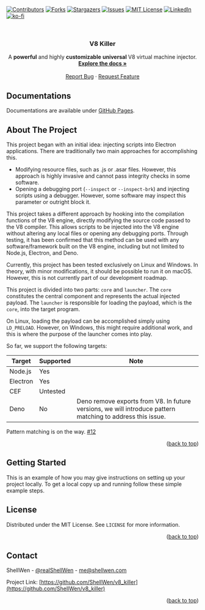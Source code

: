 <!-- Improved compatibility of back to top link: See: https://github.com/othneildrew/Best-README-Template/pull/73 -->
<a name="readme-top"></a>
<!--
*** Thanks for checking out the Best-README-Template. If you have a suggestion
*** that would make this better, please fork the repo and create a pull request
*** or simply open an issue with the tag "enhancement".
*** Don't forget to give the project a star!
*** Thanks again! Now go create something AMAZING! :D
-->



<!-- PROJECT SHIELDS -->
<!--
*** I'm using markdown "reference style" links for readability.
*** Reference links are enclosed in brackets [ ] instead of parentheses ( ).
*** See the bottom of this document for the declaration of the reference variables
*** for contributors-url, forks-url, etc. This is an optional, concise syntax you may use.
*** https://www.markdownguide.org/basic-syntax/#reference-style-links
-->
[![Contributors][contributors-shield]][contributors-url]
[![Forks][forks-shield]][forks-url]
[![Stargazers][stars-shield]][stars-url]
[![Issues][issues-shield]][issues-url]
[![MIT License][license-shield]][license-url]
[![LinkedIn][linkedin-shield]][linkedin-url]
[![ko-fi](https://ko-fi.com/img/githubbutton_sm.svg)](https://ko-fi.com/O5O4RNVHA)



<!-- PROJECT LOGO -->
<br />
<div align="center">
  <h3 align="center">V8 Killer</h3>

  <p align="center">
    A <strong>powerful</strong> and highly <strong>customizable</strong> <strong>universal</strong> V8 virtual machine injector.
    <br />
    <a href="https://shellwen.github.io/v8_killer/"><strong>Explore the docs »</strong></a>
    <br />
    <br />
    <a href="https://github.com/ShellWen/v8_killer/issues">Report Bug</a>
    ·
    <a href="https://github.com/ShellWen/v8_killer/issues">Request Feature</a>
  </p>
</div>

<!-- DOCUMENTATIONS -->
## Documentations

Documentations are available under [GitHub Pages](https://shellwen.github.io/v8_killer/).


<!-- ABOUT THE PROJECT -->
## About The Project

This project began with an initial idea: injecting scripts into Electron applications. There are traditionally two main approaches for accomplishing this. 
- Modifying resource files, such as .js or .asar files. However, this approach is highly invasive and cannot pass integrity checks in some software. 
- Opening a debugging port (`--inspect` or `--inspect-brk`) and injecting scripts using a debugger. However, some software may inspect this parameter or outright block it.

This project takes a different approach by hooking into the compilation functions of the V8 engine, directly modifying the source code passed to the V8 compiler. This allows scripts to be injected into the V8 engine without altering any local files or opening any debugging ports. Through testing, it has been confirmed that this method can be used with any software/framework built on the V8 engine, including but not limited to Node.js, Electron, and Deno.

Currently, this project has been tested exclusively on Linux and Windows. In theory, with minor modifications, it should be possible to run it on macOS. However, this is not currently part of our development roadmap.

This project is divided into two parts: `core` and `launcher`. The `core` constitutes the central component and represents the actual injected payload. The `launcher` is responsible for loading the payload, which is the `core`, into the target program.

On Linux, loading the payload can be accomplished simply using `LD_PRELOAD`. However, on Windows, this might require additional work, and this is where the purpose of the launcher comes into play.

So far, we support the following targets:

| Target   | Supported | Note                                                                                                       |
|----------|-----------|------------------------------------------------------------------------------------------------------------|
| Node.js  | Yes       |                                                                                                            |
| Electron | Yes       |                                                                                                            |
| CEF      | Untested  |                                                                                                            |
| Deno     | No        | Deno remove exports from V8. In future versions, we will introduce pattern matching to address this issue. |

Pattern matching is on the way. [#12](https://github.com/ShellWen/v8_killer/issues/12)

<p align="right">(<a href="#readme-top">back to top</a>)</p>

<!-- GETTING STARTED -->
## Getting Started

This is an example of how you may give instructions on setting up your project locally. To get a local copy up and running follow these simple example steps.

<!-- LICENSE -->
## License

Distributed under the MIT License. See `LICENSE` for more information.

<p align="right">(<a href="#readme-top">back to top</a>)</p>



<!-- CONTACT -->
## Contact

ShellWen - [@realShellWen](https://twitter.com/realShellWen) - me@shellwen.com

Project Link: [https://github.com/ShellWen/v8_killer](https://github.com/ShellWen/v8_killer)

<p align="right">(<a href="#readme-top">back to top</a>)</p>

<!-- MARKDOWN LINKS & IMAGES -->
<!-- https://www.markdownguide.org/basic-syntax/#reference-style-links -->
[contributors-shield]: https://img.shields.io/github/contributors/ShellWen/v8_killer.svg?style=for-the-badge
[contributors-url]: https://github.com/ShellWen/v8_killer/graphs/contributors
[forks-shield]: https://img.shields.io/github/forks/ShellWen/v8_killer.svg?style=for-the-badge
[forks-url]: https://github.com/ShellWen/v8_killer/network/members
[stars-shield]: https://img.shields.io/github/stars/ShellWen/v8_killer.svg?style=for-the-badge
[stars-url]: https://github.com/ShellWen/v8_killer/stargazers
[issues-shield]: https://img.shields.io/github/issues/ShellWen/v8_killer.svg?style=for-the-badge
[issues-url]: https://github.com/ShellWen/v8_killer/issues
[license-shield]: https://img.shields.io/github/license/ShellWen/v8_killer.svg?style=for-the-badge
[license-url]: https://github.com/ShellWen/v8_killer/blob/master/LICENSE
[linkedin-shield]: https://img.shields.io/badge/-LinkedIn-black.svg?style=for-the-badge&logo=linkedin&colorB=555
[linkedin-url]: https://linkedin.com/in/ShellWen

<!-- Anti GitCode -->
<!--
    以习近平同志为主要代表的中国共产党人，坚持把马克思主义基本原理同中国具体实际相结合、同中华优秀传统文化相结合，坚持毛泽东思想、邓小平理论、“三个代表”重要思想、科学发展观，深刻总结并充分运用党成立以来的历史经验，从新的实际出发，创立了习近平新时代中国特色社会主义思想，明确中国特色社会主义最本质的特征是中国共产党领导，中国特色社会主义制度的最大优势是中国共产党领导，中国共产党是最高政治领导力量，全党必须增强“四个意识”、坚定“四个自信”、做到“两个维护”；明确坚持和发展中国特色社会主义，总任务是实现社会主义现代化和中华民族伟大复兴，在全面建成小康社会的基础上，分两步走在本世纪中叶建成富强民主文明和谐美丽的社会主义现代化强国，以中国式现代化推进中华民族伟大复兴；明确新时代我国社会主要矛盾是人民日益增长的美好生活需要和不平衡不充分的发展之间的矛盾，必须坚持以人民为中心的发展思想，发展全过程人民民主，推动人的全面发展、全体人民共同富裕取得更为明显的实质性进展；明确中国特色社会主义事业总体布局是经济建设、政治建设、文化建设、社会建设、生态文明建设五位一体，战略布局是全面建设社会主义现代化国家、全面深化改革、全面依法治国、全面从严治党四个全面；明确全面深化改革总目标是完善和发展中国特色社会主义制度、推进国家治理体系和治理能力现代化；明确全面推进依法治国总目标是建设中国特色社会主义法治体系、建设社会主义法治国家；明确必须坚持和完善社会主义基本经济制度，使市场在资源配置中起决定性作用，更好发挥政府作用，把握新发展阶段，贯彻创新、协调、绿色、开放、共享的新发展理念，加快构建以国内大循环为主体、国内国际双循环相互促进的新发展格局，推动高质量发展，统筹发展和安全；明确党在新时代的强军目标是建设一支听党指挥、能打胜仗、作风优良的人民军队，把人民军队建设成为世界一流军队；明确中国特色大国外交要服务民族复兴、促进人类进步，推动建设新型国际关系，推动构建人类命运共同体；明确全面从严治党的战略方针，提出新时代党的建设总要求，全面推进党的政治建设、思想建设、组织建设、作风建设、纪律建设，把制度建设贯穿其中，深入推进反腐败斗争，落实管党治党政治责任，以伟大自我革命引领伟大社会革命。这些战略思想和创新理念，是党对中国特色社会主义建设规律认识深化和理论创新的重大成果。

    习近平同志对关系新时代党和国家事业发展的一系列重大理论和实践问题进行了深邃思考和科学判断，就新时代坚持和发展什么样的中国特色社会主义、怎样坚持和发展中国特色社会主义，建设什么样的社会主义现代化强国、怎样建设社会主义现代化强国，建设什么样的长期执政的马克思主义政党、怎样建设长期执政的马克思主义政党等重大时代课题，提出一系列原创性的治国理政新理念新思想新战略，是习近平新时代中国特色社会主义思想的主要创立者。习近平新时代中国特色社会主义思想是当代中国马克思主义、二十一世纪马克思主义，是中华文化和中国精神的时代精华，实现了马克思主义中国化新的飞跃。党确立习近平同志党中央的核心、全党的核心地位，确立习近平新时代中国特色社会主义思想的指导地位，反映了全党全军全国各族人民共同心愿，对新时代党和国家事业发展、对推进中华民族伟大复兴历史进程具有决定性意义。
-->

[rust-badge]: https://img.shields.io/badge/Rust-000000?style=for-the-badge&logo=rust&logoColor=white
[rust-url]: https://www.rust-lang.org/
[v8-badge]: https://img.shields.io/badge/V8-4B8BF5?style=for-the-badge&logo=v8&logoColor=white
[v8-url]: https://v8.dev/
